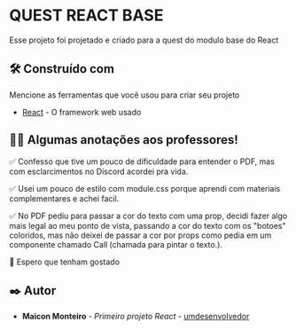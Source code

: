 # QUEST REACT BASE

Esse projeto foi projetado e criado para a quest do modulo base do React


## 🛠️ Construído com

Mencione as ferramentas que você usou para criar seu projeto

* [React](https://react.dev/) - O framework web usado

## 🧙‍♂️ Algumas anotações aos professores!

✅ Confesso que tive um pouco de dificuldade para entender o PDF, mas com esclarcimentos no Discord acordei pra vida.

✅ Usei um pouco de estilo com module.css porque aprendi com materiais complementares e achei facil.

✅ No PDF pediu para passar a cor do texto com uma prop, decidi fazer algo mais legal ao meu ponto de vista, passando a cor do texto com os "botoes" coloridos, mas não deixei de passar a cor por props como pedia em um componente chamado Call (chamada para pintar o texto.).

🙏 Espero que tenham gostado


## ✒️ Autor


* **Maicon Monteiro** - *Primeiro projeto React* - [umdesenvolvedor](https://github.com/maiconrmonteiro)